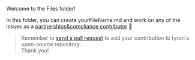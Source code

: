 Welcome to the Files folder!

In this folder, you can create yourFileName.md and work on any of the issues as a [partnerships&compliance contributor](/community/contributors/partnerships&compliance.md) :high_brightness:

> Remember to [send a pull request](/CONTRIBUTING.md#pull-requests) to add your contribution to tyron's open-source repository.  
Thank you!
